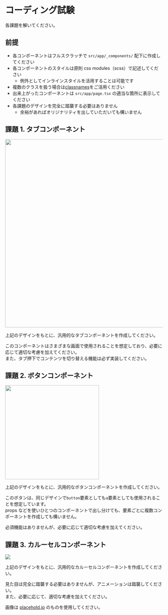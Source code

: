 # コーディング試験

各課題を解いてください。

## 前提

- 各コンポーネントはフルスクラッチで `src/app/_components/` 配下に作成してください
- 各コンポーネントのスタイルは原則 css modules（scss）で記述してください
  - 例外としてインラインスタイルを活用することは可能です
- 複数のクラスを扱う場合は[classnames](https://www.npmjs.com/package/classnames)をご活用ください
- 出来上がったコンポーネントは `src/app/page.tsx` の適当な箇所に表示してください
- 各課題のデザインを完全に踏襲する必要はありません
  - 余裕があればオリジナリティを出していただいても構いません

## 課題 1. タブコンポーネント

<img width="600" alt="" src="https://github.com/user-attachments/assets/6f81d831-84cd-4a7c-996b-efb03d974e1e" />

上記のデザインをもとに、汎用的なタブコンポーネントを作成してください。

このコンポーネントはさまざまな画面で使用されることを想定しており、必要に応じて適切な考慮を加えてください。  
また、タブ押下でコンテンツを切り替える機能は必ず実装してください。

## 課題 2. ボタンコンポーネント

<img width="300" alt="" src="https://github.com/user-attachments/assets/a4f89cb6-de07-4049-b708-afef211aec54" />

上記のデザインをもとに、汎用的なボタンコンポーネントを作成してください。

このボタンは、同じデザインで`button`要素としても`a`要素としても使用されることを想定しています。  
props などを使いひとつのコンポーネントで出し分けても、要素ごとに複数コンポーネントを作成しても構いません。

必須機能はありませんが、必要に応じて適切な考慮を加えてください。

## 課題 3. カルーセルコンポーネント

![](https://github.com/user-attachments/assets/b76739cc-0d3e-4cc3-8acf-e3c4a13a3691)

上記のデザインをもとに、汎用的なカルーセルコンポーネントを作成してください。

見た目は完全に踏襲する必要はありませんが、アニメーションは踏襲してください。  
また、必要に応じて、適切な考慮を加えてください。

画像は [placehold.jp](https://placehold.jp/) のものを使用してください。

